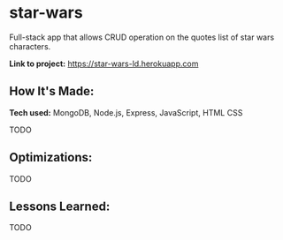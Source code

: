 # star-wars
Full-stack app that allows CRUD operation on the quotes list of star wars characters. 

**Link to project:** https://star-wars-ld.herokuapp.com

<!-- ![alt tag](#) -->

## How It's Made:

**Tech used:** MongoDB, Node.js, Express, JavaScript, HTML CSS

TODO
## Optimizations:

TODO

## Lessons Learned:

TODO

